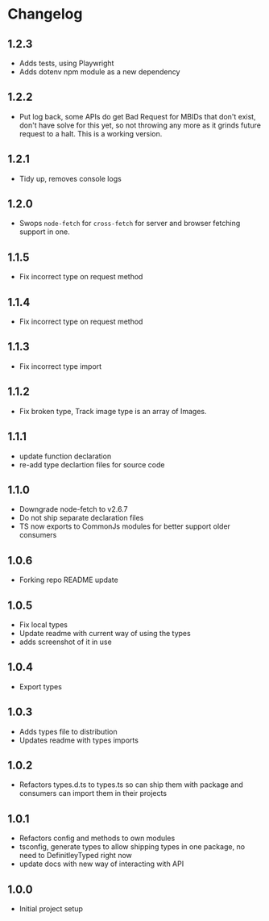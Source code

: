# Changelog

## 1.2.3

- Adds tests, using Playwright
- Adds dotenv npm module as a new dependency

## 1.2.2

- Put log back, some APIs do get Bad Request for MBIDs that don't exist, don't have solve for this yet, so not throwing any more as it grinds future request to a halt. This is a working version.

## 1.2.1

- Tidy up, removes console logs

## 1.2.0

- Swops `node-fetch` for `cross-fetch` for server and browser fetching support in one.

## 1.1.5

- Fix incorrect type on request method

## 1.1.4

- Fix incorrect type on request method

## 1.1.3

- Fix incorrect type import

## 1.1.2

- Fix broken type, Track image type is an array of Images.

## 1.1.1

- update function declaration
- re-add type declartion files for source code

## 1.1.0

- Downgrade node-fetch to v2.6.7
- Do not ship separate declaration files
- TS now exports to CommonJs modules for better support older consumers

## 1.0.6

- Forking repo README update

## 1.0.5

- Fix local types
- Update readme with current way of using the types
- adds screenshot of it in use

## 1.0.4

- Export types

## 1.0.3

- Adds types file to distribution
- Updates readme with types imports

## 1.0.2

- Refactors types.d.ts to types.ts so can ship them with package and consumers can import them in their projects

## 1.0.1

- Refactors config and methods to own modules
- tsconfig, generate types to allow shipping types in one package, no need to DefinitleyTyped right now
- update docs with new way of interacting with API

## 1.0.0

- Initial project setup
